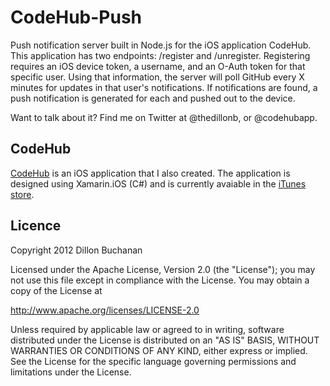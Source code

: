 CodeHub-Push
============

Push notification server built in Node.js for the iOS application CodeHub.
This application has two endpoints: /register and /unregister. Registering requires an iOS device token, a username, and an O-Auth token
for that specific user. Using that information, the server will poll GitHub every X minutes for updates in
that user's notifications. If notifications are found, a push notification is generated for each and pushed out to the device.

Want to talk about it? Find me on Twitter at @thedillonb, or @codehubapp.

CodeHub
-----------

[CodeHub](https://github.com/thedillonb/CodeHub) is an iOS application that I also created. The application is
designed using Xamarin.iOS (C#) and is currently avaiable in the [iTunes store](https://itunes.apple.com/us/app/codehub-github-for-ios/id707173885?mt=8).


Licence
-------------
Copyright 2012 Dillon Buchanan

Licensed under the Apache License, Version 2.0 (the "License");
you may not use this file except in compliance with the License.
You may obtain a copy of the License at

   http://www.apache.org/licenses/LICENSE-2.0

Unless required by applicable law or agreed to in writing, software
distributed under the License is distributed on an "AS IS" BASIS,
WITHOUT WARRANTIES OR CONDITIONS OF ANY KIND, either express or implied.
See the License for the specific language governing permissions and
limitations under the License.

